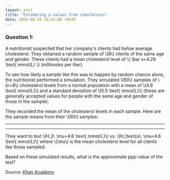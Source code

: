 ```yaml
---
layout: post
title: "Estimating p-values from simulations"
date: 2020-08-10 20:42:00 +0530
---
```


### Question 1: 
A nutritionist suspected that her company's clients had below average cholesterol. They obtained a random sample of \\(8\\) clients of the same age and gender. These clients had a mean cholesterol level of \\( \bar x=4.28 \text{ mmol/L} \\) (millimoles per liter).

To see how likely a sample like this was to happen by random chance alone, the nutritionist performed a simulation. They simulated \\(60\\) samples of \\(n=8\\) cholesterol levels from a normal population with a mean of \\(4.6 \text{ mmol/L}\\) and a standard deviation of \\(0.5 \text{ mmol/L}\\) (these are generally accepted values for people with the same age and gender of those in the sample). 

They recorded the mean of the cholesterol levels in each sample. Here are the sample means from their \\(60\\) samples:

---

<canvas id="myChart" width="200" height="200"></canvas>


---

They want to test \\(H_0: \mu=4.6 \text{ mmol/L}\\) vs. \\(H_\text{a}: \mu<4.6 \text{ mmol/L}\\) where \\(\mu\\) is the mean cholesterol level for all clients like those sampled.

Based on these simulated results, what is the approximate ppp-value of the test?

Source: [Khan Academy](https://www.khanacademy.org/math/ap-statistics/tests-significance-ap/idea-significance-tests/e/estimating-p-values-and-making-conclusions)


<script src="https://polyfill.io/v3/polyfill.min.js?features=es6"></script>
<script id="MathJax-script" async src="https://cdn.jsdelivr.net/npm/mathjax@3/es5/tex-mml-chtml.js"></script>
<script src="https://cdnjs.cloudflare.com/ajax/libs/Chart.js/2.9.3/Chart.bundle.min.js" integrity="sha512-vBmx0N/uQOXznm/Nbkp7h0P1RfLSj0HQrFSzV8m7rOGyj30fYAOKHYvCNez+yM8IrfnW0TCodDEjRqf6fodf/Q==" crossorigin="anonymous"></script>

<script>
var ctx = document.getElementById('myChart').getContext('2d');
var myChart = new Chart(ctx, {
    type: 'bar',
    data: {
        labels: ['Red', 'Blue', 'Yellow', 'Green', 'Purple', 'Orange'],
        datasets: [{
            label: '# of Votes',
            data: [12, 19, 3, 5, 2, 3],
            backgroundColor: [
                'rgba(255, 99, 132, 0.2)',
                'rgba(54, 162, 235, 0.2)',
                'rgba(255, 206, 86, 0.2)',
                'rgba(75, 192, 192, 0.2)',
                'rgba(153, 102, 255, 0.2)',
                'rgba(255, 159, 64, 0.2)'
            ],
            borderColor: [
                'rgba(255, 99, 132, 1)',
                'rgba(54, 162, 235, 1)',
                'rgba(255, 206, 86, 1)',
                'rgba(75, 192, 192, 1)',
                'rgba(153, 102, 255, 1)',
                'rgba(255, 159, 64, 1)'
            ],
            borderWidth: 1
        }]
    },
    options: {
        scales: {
            yAxes: [{
                ticks: {
                    beginAtZero: true
                }
            }]
        }
    }
});
</script>